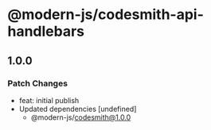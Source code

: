 # @modern-js/codesmith-api-handlebars

## 1.0.0
### Patch Changes

- feat: initial publish
- Updated dependencies [undefined]
  - @modern-js/codesmith@1.0.0
